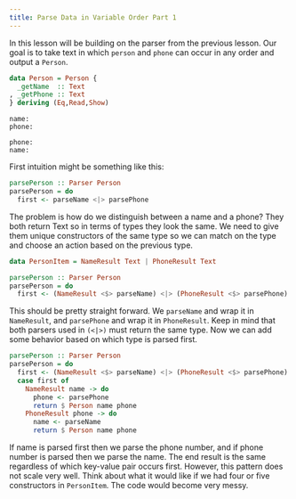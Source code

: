 ```yaml
---
title: Parse Data in Variable Order Part 1
---
```


In this lesson will be building on the parser from the previous lesson. Our goal is to take text in which `person` and `phone` can occur in any order and output a `Person`.

```haskell
data Person = Person {
  _getName  :: Text
, _getPhone :: Text
} deriving (Eq,Read,Show)
```

```
name:
phone:
```

```
phone:
name:
```

First intuition might be something like this:

```haskell
parsePerson :: Parser Person
parsePerson = do
  first <- parseName <|> parsePhone
```

The problem is how do we distinguish between a name and a phone? They both return Text so in terms of types they look the same. We need to give them unique constructors of the same type so we can match on the type and choose an action based on the previous type. 

```haskell
data PersonItem = NameResult Text | PhoneResult Text

parsePerson :: Parser Person
parsePerson = do
  first <- (NameResult <$> parseName) <|> (PhoneResult <$> parsePhone)
```

This should be pretty straight forward. We `parseName` and wrap it in `NameResult`, and `parsePhone` and wrap it in `PhoneResult`. Keep in mind that both parsers used in `(<|>)` must return the same type. Now we can add some behavior based on which type is parsed first. 

```haskell
parsePerson :: Parser Person
parsePerson = do
  first <- (NameResult <$> parseName) <|> (PhoneResult <$> parsePhone)
  case first of
    NameResult name -> do
      phone <- parsePhone
      return $ Person name phone
    PhoneResult phone -> do
      name <- parseName
      return $ Person name phone
```

If name is parsed first then we parse the phone number, and if phone number is parsed then we parse the name. The end result is the same regardless of which key-value pair occurs first. However, this pattern does not scale very well. Think about what it would like if we had four or five constructors in `PersonItem`. The code would become very messy. 